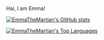 Hai, I am Emma!

[![EmmaTheMartian's GitHub stats](https://github-readme-stats.vercel.app/api?username=emmathemartian&show_icons=true&theme=catppuccin_mocha)](https://github.com/anuraghazra/github-readme-stats)

[![EmmaTheMartian's Top Languages](https://github-readme-stats.vercel.app/api/top-langs/?username=emmathemartian&theme=catppuccin_mocha&layout=compact)](https://github.com/anuraghazra/github-readme-stats)

